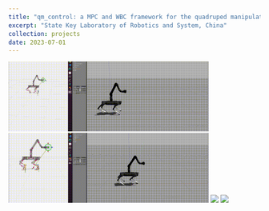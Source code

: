 ```yaml
---
title: "qm_control: a MPC and WBC framework for the quadruped manipulator"
excerpt: "State Key Laboratory of Robotics and System, China"
collection: projects
date: 2023-07-01
---
```


<p>
<img src="../images/projects/qm_control/position_cmd.gif"  width = "400"/>
<img src="../images/projects/qm_control/chicken_hand.gif"  width = "400"/>
<img src="../images/projects/qm_control/202306191701 00_00_33-00_00_48.gif" width = "400" />
<img src="../images/projects/qm_control/202306291554 00_01_03-00_01_19~2.gif" width = "400"  />
</p>